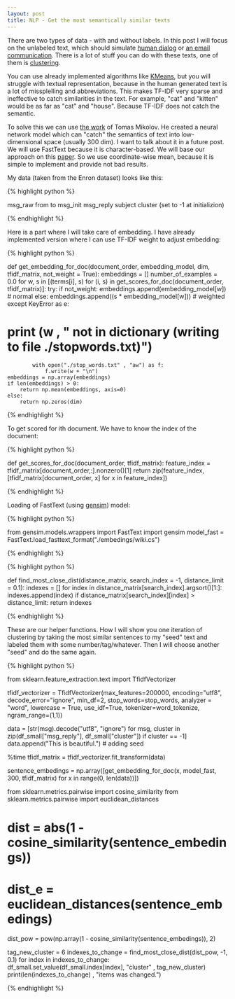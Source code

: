 ```yaml
---
layout: post
title: NLP - Get the most semantically similar texts
---
```


There are two types of data - with and without labels. In this post I will focus on the unlabeled text, which should simulate <a href="http://www.cs.cornell.edu/~cristian//Cornell_Movie-Dialogs_Corpus.html">human dialog</a> or <a href="https://www.cs.cmu.edu/~./enron/">an email communication</a>. There is a lot of stuff you can do with these texts, one of them is <a href="https://en.wikipedia.org/wiki/Cluster_analysis">clustering</a>.

You can use already implemented algorithms like <a href="http://scikit-learn.org/stable/modules/generated/sklearn.cluster.KMeans.html">KMeans</a>, but you will struggle with textual representation, because in the human generated text is a lot of missplelling and abbreviations. This makes TF-IDF very sparse and ineffective to catch similarities in the text. For example, "cat" and "kitten" would be as far as "cat" and "house". Because TF-IDF does not catch the semantic.

To solve this we can use <a href="https://en.wikipedia.org/wiki/Word2vec">the work</a> of Tomas Mikolov. He created a neural network model which can "catch" the semantics of text into low-dimensional space (usually 300 dim). I want to talk about it in a future post. We will use FastText because it is character-based. We will base our approach on this <a href="https://arxiv.org/pdf/1607.00570">paper</a>. So we use coordinate-wise mean, because it is simple to implement and provide not bad results.

My data (taken from the Enron dataset) looks like this:

{% highlight python %}

msg_raw 
from 
to 
msg_init 
msg_reply 
subject 
cluster (set to -1 at initializion)

{% endhighlight %}

Here is a part where I will take care of embedding. I have already implemented version where I can use TF-IDF weight to adjust embedding:

{% highlight python %}

def get_embedding_for_doc(document_order, embedding_model, dim, tfidf_matrix, not_weight = True):
    embeddings = []
    number_of_examples = 0.0
    for w, s in [(terms[i], s) for (i, s) in get_scores_for_doc(document_order, tfidf_matrix)]:
        try:
            if not_weight:
                embeddings.append(embedding_model[w]) # normal
            else:
                embeddings.append((s * embedding_model[w])) # weighted
        except KeyError as e:
#             print (w , " not in dictionary (writing to file ./stopwords.txt)")
            with open("./stop_words.txt" , "aw") as f:
                f.write(w + "\n")
    embeddings = np.array(embeddings)
    if len(embeddings) > 0:
        return np.mean(embeddings, axis=0)
    else:
        return np.zeros(dim)

{% endhighlight %}

To get scored for ith document. We have to know the index of the document:

{% highlight python %}

def get_scores_for_doc(document_order, tfidf_matrix):
    feature_index = tfidf_matrix[document_order,:].nonzero()[1]
    return zip(feature_index, [tfidf_matrix[document_order, x] for x in feature_index])

{% endhighlight %}


Loading of FastText (using <a href="https://radimrehurek.com/gensim/models/wrappers/fasttext.html">gensim</a>) model:

{% highlight python %}

from gensim.models.wrappers import FastText
import gensim
model_fast = FastText.load_fasttext_format("./embedings/wiki.cs")

{% endhighlight %}

{% highlight python %}

def find_most_close_dist(distance_matrix, search_index = -1, distance_limit = 0.1):
    indexes = []
    for index in distance_matrix[search_index].argsort()[1:]:
        indexes.append(index)
        if distance_matrix[search_index][index] > distance_limit:
            return indexes

{% endhighlight %}


These are our helper functions. How I will show you one iteration of clustering by taking the most similar sentences to my "seed" text and labeled them with some number/tag/whatever. Then I will choose another "seed" and do the same again.

{% highlight python %}

from sklearn.feature_extraction.text import TfidfVectorizer

tfidf_vectorizer = TfidfVectorizer(max_features=200000, encoding="utf8", decode_error="ignore", 
                                 min_df=2, stop_words=stop_words, analyzer = "word", lowercase = True,
                                 use_idf=True, tokenizer=word_tokenize, ngram_range=(1,1))

data = [str(msg).decode("utf8", "ignore") for msg, cluster in zip(df_small["msg_reply"], df_small["cluster"]) if cluster == -1]
data.append("This is beautiful.") # adding seed

%time tfidf_matrix = tfidf_vectorizer.fit_transform(data)

sentence_embedings = np.array([get_embedding_for_doc(x, model_fast, 300, tfidf_matrix) for x in range(0, len(data))])

from sklearn.metrics.pairwise import cosine_similarity
from sklearn.metrics.pairwise import euclidean_distances

# dist = abs(1 - cosine_similarity(sentence_embedings))
# dist_e = euclidean_distances(sentence_embedings)
dist_pow = pow(np.array(1 - cosine_similarity(sentence_embedings)), 2)

tag_new_cluster = 6
indexes_to_change = find_most_close_dist(dist_pow, -1, 0.1)
for index in indexes_to_change:
    df_small.set_value(df_small.index[index], "cluster" , tag_new_cluster)
print(len(indexes_to_change) , "items was changed.")

{% endhighlight %}












